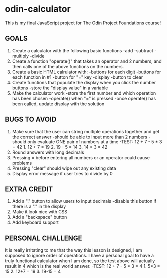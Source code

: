# odin-calculator

This is my final JavaScript project for The Odin Project Foundations course!

## GOALS ##
1. Create a calculator with the following basic functions
    -add
    -subtract
    -multiply
    -divide
2. Create a function "operate()" that takes an operator and 2 numbers, and then calls one of the above functions on the numbers.
3. Create a basic HTML calrulator with:
    -buttons for each digit
    -buttons for each function in #1
    -button for "=" key
    -display
    -button to clear
4. Create functions that populate the display when you click the number buttons
    -store the "display value" in a variable
5. Make the calculator work
    -store the first number and which operation has been chosen
    -operate() when "=" is pressed
    -once operate() has been called, update display with the solution

## BUGS TO AVOID ##
1. Make sure that the user can string multiple operations together and get the correct answer
    -should be able to input more than 2 numbers
    -should only evaluate ONE pair of numbers at a time
    -TEST: 12 + 7 - 5 * 3 = 42
        1. 12 + 7 = 19
        2. 19 - 5 = 14
        3. 14 * 3 = 42
2. Round answers with long decimals
3. Pressing = before entering all numbers or an operator could cause problems
4. Pressing "clear" should wipe out any existing data
5. Display error message if user tries to divide by 0

## EXTRA CREDIT ##
1. Add a "." button to allow users to input decimals
    -disable this button if there is a "." in the display
2. Make it look nice with CSS
3. Add a "backspace" button
4. Add keyboard support

## PERSONAL CHALLENGE ##
It is really irritating to me that the way this lesson is designed, I am supposed to ignore order of operations. I have a personal goal to have a truly functional calculator when I am done, so the test above will actually result in 4 which is the real world answer.
    -TEST: 12 + 7 - 5 * 3 = 4
        1. 5*3 = 15
        2. 12+7 = 19
        3. 19-15 = 4
